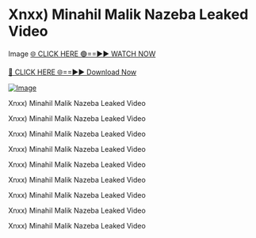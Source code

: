 # Xnxx) Minahil Malik Nazeba Leaked Video

Image
[🌐 CLICK HERE 🟢==►► WATCH NOW](http://live-tvstream.com/2025/01/26/viral-video/)

[🔴 CLICK HERE 🌐==►► Download Now](http://live-tvstream.com/2025/01/26/viral-video)

[![Image](https://github.com/user-attachments/assets/a0411060-44d6-429a-b74c-272b07b98f91)](http://live-tvstream.com/2025/01/26/viral-video)

Xnxx) Minahil Malik Nazeba Leaked Video

Xnxx) Minahil Malik Nazeba Leaked Video

 Xnxx) Minahil Malik Nazeba Leaked Video

 Xnxx) Minahil Malik Nazeba Leaked Video

Xnxx) Minahil Malik Nazeba Leaked Video

Xnxx) Minahil Malik Nazeba Leaked Video

Xnxx) Minahil Malik Nazeba Leaked Video

 Xnxx) Minahil Malik Nazeba Leaked Video

Xnxx) Minahil Malik Nazeba Leaked Video
